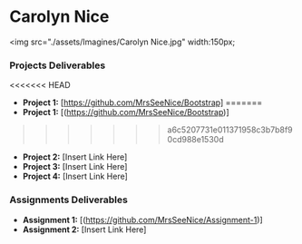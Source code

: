 # Carolyn Nice 
<img src="./assets/Imagines/Carolyn Nice.jpg" width:150px;

### Projects Deliverables
<<<<<<< HEAD
- **Project 1:** [https://github.com/MrsSeeNice/Bootstrap]
=======
- **Project 1:** [(https://github.com/MrsSeeNice/Bootstrap)]
>>>>>>> a6c5207731e011371958c3b7b8f90cd988e1530d
- **Project 2:** [Insert Link Here]
- **Project 3:** [Insert Link Here]
- **Project 4:** [Insert Link Here]

### Assignments Deliverables
- **Assignment 1:** [(https://github.com/MrsSeeNice/Assignment-1)]
- **Assignment 2:** [Insert Link Here]







